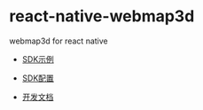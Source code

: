 # react-native-webmap3d

webmap3d for react native

* [SDK示例](https://github.com/Mapplus23D/web3dsdk-rn/tree/main)

* [SDK配置](https://github.com/Mapplus23D/react-native-webmap3d-docs/blob/main/docs_md/README.md)

* [开发文档](https://github.com/Mapplus23D/react-native-webmap3d-docs/blob/main/docs_md/index.md)
